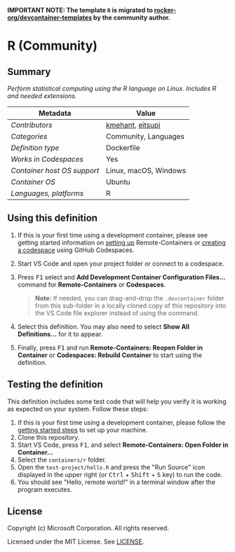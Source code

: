**IMPORTANT NOTE: The template `R` is migrated to [rocker-org/devcontainer-templates](https://github.com/rocker-org/devcontainer-templates/tree/main/src/r-ver) by the community author.**

# R (Community)

## Summary

*Perform statistical computing using the R language on Linux. Includes R and needed extensions.*

| Metadata | Value |  
|----------|-------|
| *Contributors* | [kmehant](mailto:kmehant@gmail.com), [eitsupi](https://github.com/eitsupi) |
| *Categories* | Community, Languages |
| *Definition type* | Dockerfile |
| *Works in Codespaces* | Yes |
| *Container host OS support* | Linux, macOS, Windows |
| *Container OS* | Ubuntu |
| *Languages, platforms* | R |

## Using this definition

1. If this is your first time using a development container, please see getting started information on [setting up](https://aka.ms/vscode-remote/containers/getting-started) Remote-Containers or [creating a codespace](https://aka.ms/ghcs-open-codespace) using GitHub Codespaces.

2. Start VS Code and open your project folder or connect to a codespace.

3. Press <kbd>F1</kbd> select and **Add Development Container Configuration Files...** command for **Remote-Containers** or **Codespaces**.

   > **Note:** If needed, you can drag-and-drop the `.devcontainer` folder from this sub-folder in a locally cloned copy of this repository into the VS Code file explorer instead of using the command.

4. Select this definition. You may also need to select **Show All Definitions...** for it to appear.

5. Finally, press <kbd>F1</kbd> and run **Remote-Containers: Reopen Folder in Container** or **Codespaces: Rebuild Container** to start using the definition.

## Testing the definition

This definition includes some test code that will help you verify it is working as expected on your system. Follow these steps:

1. If this is your first time using a development container, please follow the [getting started steps](https://aka.ms/vscode-remote/containers/getting-started) to set up your machine.
2. Clone this repository.
3. Start VS Code, press <kbd>F1</kbd>, and select **Remote-Containers: Open Folder in Container...**
4. Select the `containers/r` folder.
5. Open the `test-project/hello.R` and press the "Run Source" icon displayed in the upper right (or <kbd>Ctrl</kbd> + <kbd>Shift</kbd> + <kbd>S</kbd> key) to run the code.
6. You should see "Hello, remote world!" in a terminal window after the program executes.

## License

Copyright (c) Microsoft Corporation. All rights reserved.

Licensed under the MIT License. See [LICENSE](https://github.com/microsoft/vscode-dev-containers/blob/main/LICENSE).
